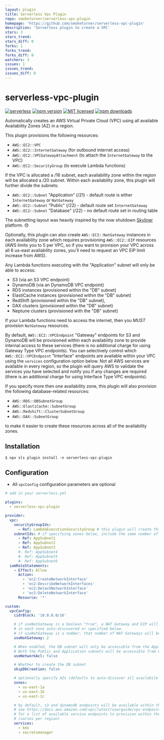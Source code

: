 ```yaml
---
layout: plugin
title: Serverless Vpc Plugin
repo: smoketurner/serverless-vpc-plugin
homepage: 'https://github.com/smoketurner/serverless-vpc-plugin'
description: 'Serverless plugin to create a VPC'
stars: 3
stars_trend: 
stars_diff: 0
forks: 1
forks_trend: 
forks_diff: 0
watchers: 3
issues: 1
issues_trend: 
issues_diff: 0
---
```



# serverless-vpc-plugin

[![serverless](http://public.serverless.com/badges/v3.svg)](http://www.serverless.com)
[![npm version](https://badge.fury.io/js/serverless-vpc-plugin.svg)](https://badge.fury.io/js/serverless-vpc-plugin)
[![MIT licensed](https://img.shields.io/badge/license-MIT-blue.svg)](https://raw.githubusercontent.com/smoketurner/serverless-vpc-plugin/master/LICENSE)
[![npm downloads](https://img.shields.io/npm/dt/serverless-vpc-plugin.svg?style=flat)](https://www.npmjs.com/package/serverless-vpc-plugin)

Automatically creates an AWS Virtual Private Cloud (VPC) using all available Availability Zones (AZ) in a region.

This plugin provisions the following resources:

- `AWS::EC2::VPC`
- `AWS::EC2::InternetGateway` (for outbound internet access)
- `AWS::EC2::VPCGatewayAttachment` (to attach the `InternetGateway` to the VPC)
- `AWS::EC2::SecurityGroup` (to execute Lambda functions)

If the VPC is allocated a /16 subnet, each availability zone within the region will be allocated a /20 subnet. Within each availability zone, this plugin will further divide the subnets:

- `AWS::EC2::Subnet` "Application" (/21) - default route is either `InternetGateway` or `NatGateway`
- `AWS::EC2::Subnet` "Public" (/22) - default route set `InternetGateway`
- `AWS::EC2::Subnet` "Database" (/22) - no default route set in routing table

The subnetting layout was heavily inspired by the now shutdown [Skyliner](https://skyliner.io) platform. 😞

Optionally, this plugin can also create `AWS::EC2::NatGateway` instances in each availability zone which requires provisioning `AWS::EC2::EIP` resources (AWS limits you to 5 per VPC, so if you want to provision your VPC across all 6 us-east availability zones, you'll need to request an VPC EIP limit increase from AWS).

Any Lambda functions executing with the "Application" subnet will only be able to access:

- S3 (via an S3 VPC endpoint)
- DynamoDB (via an DynamoDB VPC endpoint)
- RDS instances (provisioned within the "DB" subnet)
- ElastiCache instances (provisioned within the "DB" subnet)
- RedShift (provisioned within the "DB" subnet),
- DAX clusters (provisioned within the "DB" subnet)
- Neptune clusters (provisioned with the "DB" subnet)

If your Lambda functions need to access the internet, then you _MUST_ provision `NatGateway` resources.

By default, `AWS::EC2::VPCEndpoint` "Gateway" endpoints for S3 and DynamoDB will be provisioned within each availability zone to provide internal access to these services (there is no additional charge for using Gateway Type VPC endpoints). You can selectively control which `AWS::EC2::VPCEndpoint` "Interface" endpoints are available within your VPC using the `services` configuration option below. Not all AWS services are available in every region, so the plugin will query AWS to validate the services you have selected and notify you if any changes are required (there is an additional charge for using Interface Type VPC endpoints).

If you specify more then one availability zone, this plugin will also provision the following database-related resources:

- `AWS::RDS::DBSubnetGroup`
- `AWS::ElastiCache::SubnetGroup`
- `AWS::Redshift::ClusterSubnetGroup`
- `AWS::DAX::SubnetGroup`

to make it easier to create these resources across all of the availability zones.

## Installation

```
$ npx sls plugin install -n serverless-vpc-plugin
```

## Configuration

- All `vpcConfig` configuration parameters are optional

```yaml
# add in your serverless.yml

plugins:
  - serverless-vpc-plugin

provider:
  vpc:
    securityGroupIds:
      - Ref: LambdaExecutionSecurityGroup # this plugin will create this security group for you
    subnetIds: # if specifying zones below, include the same number of subnets here
      - Ref: AppSubnet1
      - Ref: AppSubnet2
      - Ref: AppSubnet3
      #- Ref: AppSubnet4
      #- Ref: AppSubnet5
      #- Ref: AppSubnet6
  iamRoleStatements:
    - Effect: Allow
      Action:
        - 'ec2:CreateNetworkInterface'
        - 'ec2:DescribeNetworkInterfaces'
        - 'ec2:DetachNetworkInterface'
        - 'ec2:DeleteNetworkInterface'
      Resource: '*'

custom:
  vpcConfig:
    cidrBlock: '10.0.0.0/16'

    # if useNatGateway is a boolean "true", a NAT Gateway and EIP will be provisioned
    # in each zone auto-discovered or specified below.
    # if useNatGateway is a number, that number of NAT Gateways will be provisioned
    useNatGateway: 2

    # When enabled, the DB subnet will only be accessible from the Application subnet
    # Both the Public and Application subnets will be accessible from 0.0.0.0/0
    useNetworkAcl: false

    # Whether to create the DB subnet
    skipDbCreation: false

    # optionally specify AZs (defaults to auto-discover all availabile AZs)
    zones:
      - us-east-1a
      - us-east-1b
      - us-east-1c

    # by default, s3 and dynamodb endpoints will be available within the VPC
    # see https://docs.aws.amazon.com/vpc/latest/userguide/vpc-endpoints.html
    # for a list of available service endpoints to provision within the VPC
    # (varies per region)
    services:
      - kms
      - secretsmanager
```
